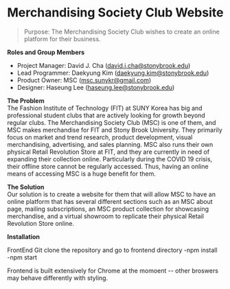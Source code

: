 # Merchandising Society Club Website

> Purpose: The Merchandising Society Club wishes to create an online platform for their business. 
  	
**Roles and Group Members**  

- Project Manager: David J. Cha (david.j.cha@stonybrook.edu)
- Lead Programmer: Daekyung Kim (daekyung.kim@stonybrook.edu)
- Product Owner: MSC (msc.sunykr@gmail.com)
- Designer: Haseung Lee (haseung.lee@stonybrook.edu)

**The Problem**  
The Fashion Institute of Technology (FIT) at SUNY Korea has big and professional student clubs that are actively looking for growth beyond regular clubs. The Merchandising Society Club (MSC) is one of them, and MSC makes merchandise for FIT and Stony Brook University. They primarily focus on market and trend research, product development, visual merchandising, advertising, and sales planning. MSC also runs their own physical Retail Revolution Store at FIT, and they are currently in need of expanding their collection online. Particularly during the COVID 19 crisis, their offline store cannot be regularly accessed. Thus, having an online means of accessing MSC is a huge benefit for them.

**The Solution**  
Our solution is to create a website for them that will allow MSC to have an online platform that has several different sections such as an MSC about page, mailing subscriptions, an MSC product collection for showcasing merchandise, and a virtual showroom to replicate their physical Retail Revolution Store online.

**Installation**  

FrontEnd
Git clone the repository and go to frontend directory 
-npm install  
-npm start

Frontend is built extensively for Chrome at the momoent -- other broswers may behave differently with styling.
